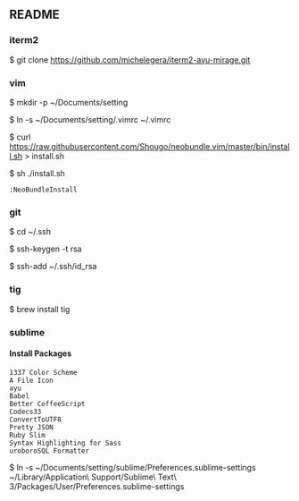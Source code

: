 ## README

### iterm2

$ git clone https://github.com/michelegera/iterm2-ayu-mirage.git

### vim

$ mkdir -p ~/Documents/setting

$ ln -s ~/Documents/setting/.vimrc ~/.vimrc

$ curl https://raw.githubusercontent.com/Shougo/neobundle.vim/master/bin/install.sh > install.sh

$ sh ./install.sh

```
:NeoBundleInstall
```

### git

$ cd ~/.ssh

$ ssh-keygen -t rsa

$ ssh-add ~/.ssh/id_rsa

### tig

$ brew install tig

### sublime

#### Install Packages

```
1337 Color Scheme
A File Icon
ayu
Babel
Better CoffeeScript
Codecs33
ConvertToUTF8
Pretty JSON
Ruby Slim
Syntax Highlighting for Sass
uroboroSQL Formatter
```

$ ln -s ~/Documents/setting/sublime/Preferences.sublime-settings ~/Library/Application\ Support/Sublime\ Text\ 3/Packages/User/Preferences.sublime-settings


